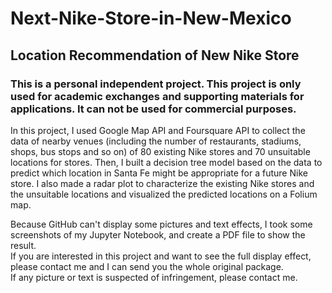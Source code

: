 # Next-Nike-Store-in-New-Mexico
## Location Recommendation of New Nike Store  
### This is a personal independent project. This project is only used for academic exchanges and supporting materials for applications. It can not be used for commercial purposes.

In this project, I used Google Map API and Foursquare API to collect the data of nearby venues (including the number of restaurants, stadiums, shops, bus stops and so on) of 80 existing Nike stores and 70 unsuitable locations for stores. Then, I built a decision tree model based on the data to predict which location in Santa Fe might be appropriate for a future Nike store. I also made a radar plot to characterize the existing Nike stores and the unsuitable locations and visualized the predicted locations on a Folium map.

Because GitHub can't display some pictures and text effects, I took some screenshots of my Jupyter Notebook, and create a PDF file to show the result.  
If you are interested in this project and want to see the full display effect, please contact me and I can send you the whole original package.  
If any picture or text is suspected of infringement, please contact me.
